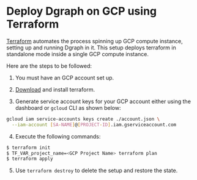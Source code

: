 # Deploy Dgraph on GCP using Terraform

[Terraform](https://terraform.io/) automates the process spinning up GCP compute instance, setting up and running Dgraph in it.
This setup deploys terraform in standalone mode inside a single GCP compute instance.

Here are the steps to be followed:

1. You must have an GCP account set up.

2. [Download](https://terraform.io/downloads.html) and install terraform.

3. Generate service account keys for your GCP account either using the dashboard or `gcloud` CLI as shown below:

```sh
gcloud iam service-accounts keys create ./account.json \
  --iam-account [SA-NAME]@[PROJECT-ID].iam.gserviceaccount.com
```

4. Execute the following commands:

```sh
$ terraform init
$ TF_VAR_project_name=<GCP Project Name> terraform plan
$ terraform apply
```

5. Use `terraform destroy` to delete the setup and restore the state.
